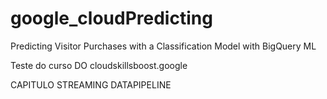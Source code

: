 # google_cloudPredicting
Predicting Visitor Purchases with a Classification Model with BigQuery ML

Teste do curso DO cloudskillsboost.google

CAPITULO STREAMING DATAPIPELINE 
